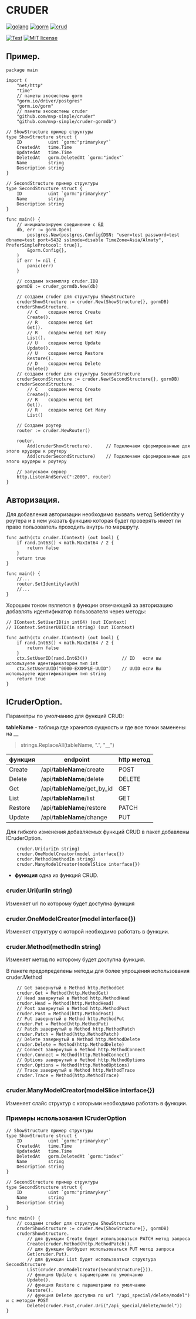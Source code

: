 # CRUDER



[![golang](https://user-images.githubusercontent.com/26686461/125044308-a8c73380-e0bd-11eb-98ca-06795b3021c3.png)](https://golang.org/) [![gorm](https://user-images.githubusercontent.com/26686461/125044305-a82e9d00-e0bd-11eb-8f89-50e72053af47.png)](http://gorm.io/) [![crud](https://user-images.githubusercontent.com/26686461/125044299-a6fd7000-e0bd-11eb-99d9-2a7d97f3c066.png)](https://ru.wikipedia.org/wiki/CRUD)

[![Test](https://github.com/rinatusmanov/doc/actions/workflows/tests.yml/badge.svg)](https://github.com/rinatusmanov/doc/actions/workflows/tests.yml)
[![MIT license](https://img.shields.io/badge/license-MIT-brightgreen.svg)](https://opensource.org/licenses/MIT)

## Пример.

```
package main  
  
import (  
	"net/http"  
	"time"  
	// пакеты экосистемы gorm  
	"gorm.io/driver/postgres"  
	"gorm.io/gorm"  
	// пакеты экосистемы cruder  
	"github.com/mvp-simple/cruder"  
	"github.com/mvp-simple/cruder-gormdb")  
  
// ShowStructure пример структуры
type ShowStructure struct {  
	ID          uint `gorm:"primarykey"`  
	CreatedAt   time.Time  
	UpdatedAt   time.Time  
	DeletedAt   gorm.DeletedAt `gorm:"index"`  
	Name        string  
	Description string  
}  
  
// SecondStructure пример структуры
type SecondStructure struct {  
	ID          uint `gorm:"primarykey"`  
	Name        string  
	Description string  
}  
  
func main() {  
	// инициализируем соединение с БД  
	db, err := gorm.Open(
		postgres.New(postgres.Config{DSN: "user=test password=test dbname=test port=5432 sslmode=disable TimeZone=Asia/Almaty", PreferSimpleProtocol: true}),
		&gorm.Config{},
	)  
	if err != nil {  
		panic(err)  
	}  
  
	// создаем экземпляр cruder.IDB  
	gormDB := cruder_gormdb.New(db)  
  
	// создаем cruder для структуры ShowStructure  
	cruderShowStructure := cruder.New(ShowStructure{}, gormDB)  
	cruderShowStructure.  
		// C	создаем метод Create		  
		Create().	
		// R	создаем метод Get		 
		Get().		
		// R	создаем метод Get Many	  
		List().	
		// U	создаем метод Update		  	
		Update().
		// U	создаем метод Restore	  	
		Restore().	
		// D	создаем метод Delete		  
		Delete()	
	// создаем cruder для структуры SecondStructure
	cruderSecondStructure := cruder.New(SecondStructure{}, gormDB)  
	cruderSecondStructure.  
		// C	создаем метод Create	
		Create().
		// R	создаем метод Get	
		Get().		
		// R	создаем метод Get Many	 
		List()		
  
	// Создаем роутер  
	router := cruder.NewRouter()  
  
	router.
		Add(cruderShowStructure).     // Подключаем сформированные доя этого крудеры к роутеру
		Add(cruderSecondStructure)    // Подключаем сформированные доя этого крудеры к роутеру  

    // запускаем сервер
	http.ListenAndServe(":2000", router)       
}
```



## Авторизация.

Для добавления авторизации необходимо вызвать метод SetIdentity у роутера и в нем указать функцию которая будет проверять имеет ли право пользователь проходить внутрь по маршруту.

```
func auth(ctx cruder.IContext) (out bool) {  
	if rand.Int63() < math.MaxInt64 / 2 {  
		return false  
	}  
	return true  
}

func main() {
	//...
	router.SetIdentity(auth)
	//...
}
```

Хорошим тоном является в функции отвечающей за авторизацию добавлять идентификатор пользователя через методы:

```
// IContext.SetUserID(in int64) (out IContext)  
// IContext.SetUserUUID(in string) (out IContext)

func auth(ctx cruder.IContext) (out bool) {  
	if rand.Int63() < math.MaxInt64 / 2 {  
		return false  
	}
	ctx.SetUserID(rand.Int63())				// ID 	если вы используете идентификатором тип	int
	ctx.SetUserUUID("0000-EXAMPLE-UUID")	// UUID	если Вы используете идентификатором тип	string
	return true  
}
```



## ICruderOption.

Параметры по умолчанию для функций CRUD:

**tableName** - таблица где хранится сущность  и где все точки заменены на **__**

> strings.ReplaceAll(tableName, ".", "__")

|функция|endpoint|http метод|  
|--|--|--|  
|Create|/api/**tableName**/create|POST|  
|Delete|/api/**tableName**/delete|DELETE|  
|Get|/api/**tableName**/get_by_id|GET|  
|List|/api/**tableName**/list|GET|  
|Restore|/api/**tableName**/restore|PATCH|  
|Update|/api/**tableName**/change|PUT|


Для гибкого изменения добавляемых функций CRUD в пакет добавлены ICruderOption.

```
	cruder.Uri(uriIn string)
	cruder.OneModelCreator(model interface{})
	cruder.Method(methodIn string)
	cruder.ManyModelCreator(modelSlice interface{})
```

* **функция** одна из функций CRUD.


### cruder.Uri(uriIn string)
Изменяет url по которому будет доступна функция


### cruder.OneModelCreator(model interface{})
Изменяет структуру с которой необходимо работать в функции.


### cruder.Method(methodIn string)
Изменяет метод по которому будет доступна функция.

В пакете предопределены методы для более упрощения использования cruder.Method
```
	// Get завернутый в Method http.MethodGet  
	cruder.Get = Method(http.MethodGet)  
	// Head завернутый в Method http.MethodHead  
	cruder.Head = Method(http.MethodHead)  
	// Post завернутый в Method http.MethodPost  
	cruder.Post = Method(http.MethodPost)  
	// Put завернутый в Method http.MethodPut  
	cruder.Put = Method(http.MethodPut)  
	// Patch завернутый в Method http.MethodPatch  
	cruder.Patch = Method(http.MethodPatch)  
	// Delete завернутый в Method http.MethodDelete  
	cruder.Delete = Method(http.MethodDelete)  
	// Connect завернутый в Method http.MethodConnect  
	cruder.Connect = Method(http.MethodConnect)  
	// Options завернутый в Method http.MethodOptions  
	cruder.Options = Method(http.MethodOptions)  
	// Trace завернутый в Method http.MethodTrace  
	cruder.Trace = Method(http.MethodTrace)
```


### cruder.ManyModelCreator(modelSlice interface{})
Изменяет слайс структур с которыми необходимо работать в функции.


### Примеры использования ICruderOption

```
// ShowStructure пример структуры
type ShowStructure struct {  
	ID          uint `gorm:"primarykey"`  
	CreatedAt   time.Time  
	UpdatedAt   time.Time  
	DeletedAt   gorm.DeletedAt `gorm:"index"`  
	Name        string  
	Description string  
}  
  
// SecondStructure пример структуры
type SecondStructure struct {  
	ID          uint `gorm:"primarykey"`  
	Name        string  
	Description string  
}  

func main() {
	// создаем cruder для структуры ShowStructure
	cruderShowStructure := cruder.New(ShowStructure{}, gormDB)
	cruderShowStructure.  
		// для функции Create будет использоваться PATCH метод запроса
		Create(cruder.Method(http.MethodPatch)).							
		// для функции Getбудет использоваться PUT метод запроса
		Get(cruder.Put).	
		// для функции List будет использваться структура SecondStructure 										
		List(cruder.OneModelCreator(SecondStructure{})).
		// функция Update с параметрами по умолчанию			
		Update().
		// функция Restore с параметрами по умолчанию													
		Restore().	
		// функция Delete доступна по url "/api_special/delete/model") и с методом POST 												
		Delete(cruder.Post,cruder.Uri("/api_special/delete/model"))	
}
```